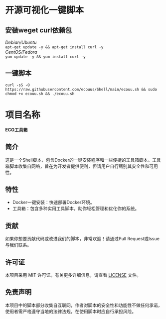 # 开源可视化一键脚本
## 安装weget curl依赖包  
*Debian/Ubuntu*  
`apt-get update -y && apt-get install curl -y`   
*CentOS/Fedora*  
`yum update -y && yum install curl -y`  

## 一键脚本  
`
curl -sS -O https://raw.githubusercontent.com/ecouus/Shell/main/ecouu.sh && sudo chmod +x ecouu.sh && ./ecouu.sh
`
# 项目名称
**ECO工具箱**
## 简介
这是一个Shell脚本，包含Docker的一键安装程序和一些便捷的工具箱脚本。工具箱脚本收集自网络，旨在为开发者提供便利，但请用户自行甄别其安全性和可用性。
## 特性
- Docker一键安装：快速部署Docker环境。
- 工具箱：包含多种实用工具脚本，助你轻松管理和优化你的系统。
## 贡献
如果你想要贡献代码或改进我们的脚本，非常欢迎！请通过Pull Request或Issue与我们联系。
## 许可证
本项目采用 MIT 许可证。有关更多详细信息，请查看 [LICENSE](LICENSE) 文件。
## 免责声明
本项目中的脚本部分收集自互联网，作者对脚本的安全性和功能性不做任何承诺，使用者需严格遵守当地的法律法规，在使用脚本时应自行承担风险。
